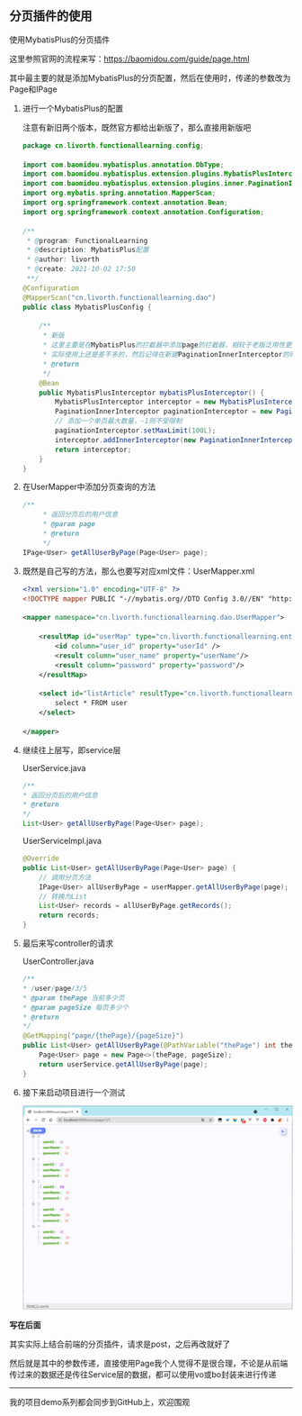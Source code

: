 ## 分页插件的使用

使用MybatisPlus的分页插件

这里参照官网的流程来写：https://baomidou.com/guide/page.html

其中最主要的就是添加MybatisPlus的分页配置，然后在使用时，传递的参数改为Page和IPage

1. 进行一个MybatisPlus的配置

	注意有新旧两个版本，既然官方都给出新版了，那么直接用新版吧

	```java
	package cn.livorth.functionallearning.config;
	
	import com.baomidou.mybatisplus.annotation.DbType;
	import com.baomidou.mybatisplus.extension.plugins.MybatisPlusInterceptor;
	import com.baomidou.mybatisplus.extension.plugins.inner.PaginationInnerInterceptor;
	import org.mybatis.spring.annotation.MapperScan;
	import org.springframework.context.annotation.Bean;
	import org.springframework.context.annotation.Configuration;
	
	/**
	 * @program: FunctionalLearning
	 * @description: MybatisPlus配置
	 * @author: livorth
	 * @create: 2021-10-02 17:50
	 **/
	@Configuration
	@MapperScan("cn.livorth.functionallearning.dao")
	public class MybatisPlusConfig {
	
	    /**
	     * 新版
	     * 这里主要是在MybatisPlus的拦截器中添加page的拦截器，相较于老版泛用性更高
	     * 实际使用上还是差不多的，然后记得在新建PaginationInnerInterceptor的时候注意自己是使用的哪个数据库
	     * @return
	     */
	    @Bean
	    public MybatisPlusInterceptor mybatisPlusInterceptor() {
	        MybatisPlusInterceptor interceptor = new MybatisPlusInterceptor();
	        PaginationInnerInterceptor paginationInterceptor = new PaginationInnerInterceptor(DbType.MYSQL);
	        // 添加一个单页最大数量，-1则不受限制
	        paginationInterceptor.setMaxLimit(100L);
	        interceptor.addInnerInterceptor(new PaginationInnerInterceptor(DbType.MYSQL));
	        return interceptor;
	    }
	}
	```

2. 在UserMapper中添加分页查询的方法

	```java
	/**
	     * 返回分页后的用户信息
	     * @param page
	     * @return
	     */
	IPage<User> getAllUserByPage(Page<User> page);
	```

3. 既然是自己写的方法，那么也要写对应xml文件：UserMapper.xml

	```xml
	<?xml version="1.0" encoding="UTF-8" ?>
	<!DOCTYPE mapper PUBLIC "-//mybatis.org//DTD Config 3.0//EN" "http://mybatis.org/dtd/mybatis-3-mapper.dtd">
	
	<mapper namespace="cn.livorth.functionallearning.dao.UserMapper">
	
	    <resultMap id="userMap" type="cn.livorth.functionallearning.entity.User">
	        <id column="user_id" property="userId" />
	        <result column="user_name" property="userName"/>
	        <result column="password" property="password"/>
	    </resultMap>
	
	    <select id="listArticle" resultType="cn.livorth.functionallearning.entity.User">
	        select * FROM user
	    </select>
	
	</mapper>
	```

4. 继续往上层写，即service层

	UserService.java

	```java
	/**
	* 返回分页后的用户信息
	* @return
	*/
	List<User> getAllUserByPage(Page<User> page);
	```

	UserServiceImpl.java

	```java
	@Override
	public List<User> getAllUserByPage(Page<User> page) {
	    // 调用分页方法
	    IPage<User> allUserByPage = userMapper.getAllUserByPage(page);
	    // 转换为List
	    List<User> records = allUserByPage.getRecords();
	    return records;
	}
	```

5. 最后来写controller的请求

	UserController.java

	```java
	/**
	* /user/page/3/5
	* @param thePage 当前多少页
	* @param pageSize 每页多少个
	* @return
	*/
	@GetMapping("page/{thePage}/{pageSize}")
	public List<User> getAllUserByPage(@PathVariable("thePage") int thePage, @PathVariable("pageSize") int pageSize){
	    Page<User> page = new Page<>(thePage, pageSize);
	    return userService.getAllUserByPage(page);
	}
	```

6. 接下来启动项目进行一个测试

	![image-20211002201642674](%E5%88%86%E9%A1%B5%E6%8F%92%E4%BB%B6%E7%9A%84%E4%BD%BF%E7%94%A8.assets/image-20211002201642674.png)

**写在后面**

其实实际上结合前端的分页插件，请求是post，之后再改就好了

然后就是其中的参数传递，直接使用Page我个人觉得不是很合理，不论是从前端传过来的数据还是传往Service层的数据，都可以使用vo或bo封装来进行传递

---

我的项目demo系列都会同步到GitHub上，欢迎围观















